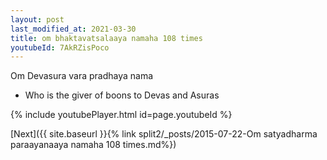 ```yaml
---
layout: post
last_modified_at: 2021-03-30
title: om bhaktavatsalaaya namaha 108 times
youtubeId: 7AkRZisPoco
---
```

 
 
Om Devasura vara pradhaya nama 
 
 -  Who is the giver of boons to Devas and Asuras 
 
  
 
  
 
 
 
 
 
 


{% include youtubePlayer.html id=page.youtubeId %}
 
[Next]({{ site.baseurl }}{% link  split2/_posts/2015-07-22-Om satyadharma paraayanaaya namaha 108 times.md%})
 
